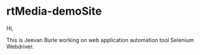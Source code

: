 # rtMedia-demoSite

Hi,

This is Jeevan Burle working on web application automation tool Selenium Webdriver.
